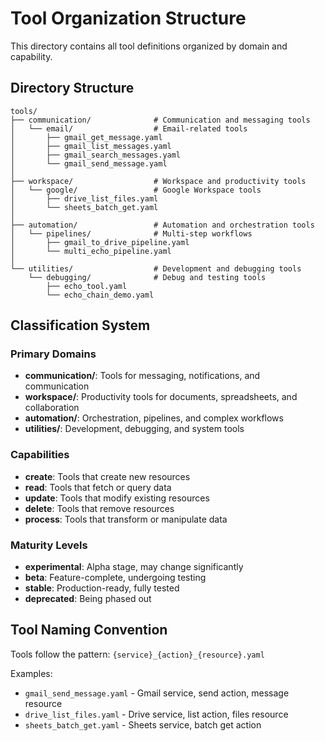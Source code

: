 # Tool Organization Structure

This directory contains all tool definitions organized by domain and capability.

## Directory Structure

```
tools/
├── communication/              # Communication and messaging tools
│   └── email/                  # Email-related tools
│       ├── gmail_get_message.yaml
│       ├── gmail_list_messages.yaml
│       ├── gmail_search_messages.yaml
│       └── gmail_send_message.yaml
│
├── workspace/                  # Workspace and productivity tools
│   └── google/                 # Google Workspace tools
│       ├── drive_list_files.yaml
│       └── sheets_batch_get.yaml
│
├── automation/                 # Automation and orchestration tools
│   └── pipelines/              # Multi-step workflows
│       ├── gmail_to_drive_pipeline.yaml
│       └── multi_echo_pipeline.yaml
│
└── utilities/                  # Development and debugging tools
    └── debugging/              # Debug and testing tools
        ├── echo_tool.yaml
        └── echo_chain_demo.yaml
```

## Classification System

### Primary Domains
- **communication/**: Tools for messaging, notifications, and communication
- **workspace/**: Productivity tools for documents, spreadsheets, and collaboration
- **automation/**: Orchestration, pipelines, and complex workflows
- **utilities/**: Development, debugging, and system tools

### Capabilities
- **create**: Tools that create new resources
- **read**: Tools that fetch or query data
- **update**: Tools that modify existing resources
- **delete**: Tools that remove resources
- **process**: Tools that transform or manipulate data

### Maturity Levels
- **experimental**: Alpha stage, may change significantly
- **beta**: Feature-complete, undergoing testing
- **stable**: Production-ready, fully tested
- **deprecated**: Being phased out

## Tool Naming Convention

Tools follow the pattern: `{service}_{action}_{resource}.yaml`

Examples:
- `gmail_send_message.yaml` - Gmail service, send action, message resource
- `drive_list_files.yaml` - Drive service, list action, files resource
- `sheets_batch_get.yaml` - Sheets service, batch get action